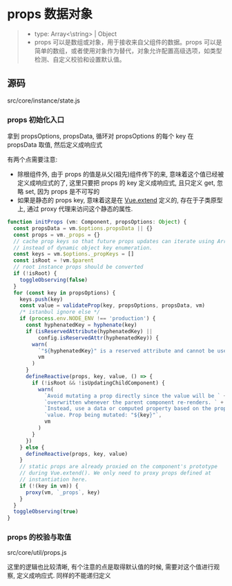 # props 数据对象

> - type: Array<\string> | Object
> - props 可以是数组或对象，用于接收来自父组件的数据。props 可以是简单的数组，或者使用对象作为替代，对象允许配置高级选项，如类型检测、自定义校验和设置默认值。

## 源码

src/core/instance/state.js

### props 初始化入口
拿到 propsOptions, propsData, 循环对 propsOptions 的每个 key 在 propsData 取值, 然后定义成响应式

有两个点需要注意: 
- 除根组件外, 由于 props 的值是从父(祖先)组件传下的来, 意味着这个值已经被定义成响应式的了, 这里只要把 props 的 key 定义成响应式, 且只定义 get, 忽略 set, 因为 props 是不可写的
- 如果是静态的 props key, 意味着这是在 [Vue.extend](../02-global-API/01-Vue.extend.md) 定义的, 存在于子类原型上, 通过 proxy 代理来访问这个静态的属性.

```js
function initProps (vm: Component, propsOptions: Object) {
  const propsData = vm.$options.propsData || {}
  const props = vm._props = {}
  // cache prop keys so that future props updates can iterate using Array
  // instead of dynamic object key enumeration.
  const keys = vm.$options._propKeys = []
  const isRoot = !vm.$parent
  // root instance props should be converted
  if (!isRoot) {
    toggleObserving(false)
  }
  for (const key in propsOptions) {
    keys.push(key)
    const value = validateProp(key, propsOptions, propsData, vm)
    /* istanbul ignore else */
    if (process.env.NODE_ENV !== 'production') {
      const hyphenatedKey = hyphenate(key)
      if (isReservedAttribute(hyphenatedKey) ||
          config.isReservedAttr(hyphenatedKey)) {
        warn(
          `"${hyphenatedKey}" is a reserved attribute and cannot be used as component prop.`,
          vm
        )
      }
      defineReactive(props, key, value, () => {
        if (!isRoot && !isUpdatingChildComponent) {
          warn(
            `Avoid mutating a prop directly since the value will be ` +
            `overwritten whenever the parent component re-renders. ` +
            `Instead, use a data or computed property based on the prop's ` +
            `value. Prop being mutated: "${key}"`,
            vm
          )
        }
      })
    } else {
      defineReactive(props, key, value)
    }
    // static props are already proxied on the component's prototype
    // during Vue.extend(). We only need to proxy props defined at
    // instantiation here.
    if (!(key in vm)) {
      proxy(vm, `_props`, key)
    }
  }
  toggleObserving(true)
}
```

### props 的校验与取值

src/core/util/props.js 

这里的逻辑也比较清晰, 有个注意的点是取得默认值的时候, 需要对这个值进行观察, 定义成响应式. 同样的不能递归定义
